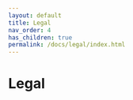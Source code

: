 ```yaml
---
layout: default
title: Legal
nav_order: 4
has_children: true
permalink: /docs/legal/index.html
---
```


# Legal
